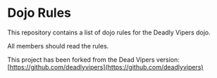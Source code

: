 Dojo Rules
==========

This repository contains a list of dojo rules for the Deadly Vipers dojo.

All members should read the rules.

This project has been forked from the Dead Vipers version: [https://github.com/deadlyvipers](https://github.com/deadlyvipers)


